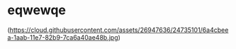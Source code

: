 # eqwewqe
(https://cloud.githubusercontent.com/assets/26947636/24735101/6a4cbeea-1aab-11e7-82b9-7ca6a40ae48b.jpg)
